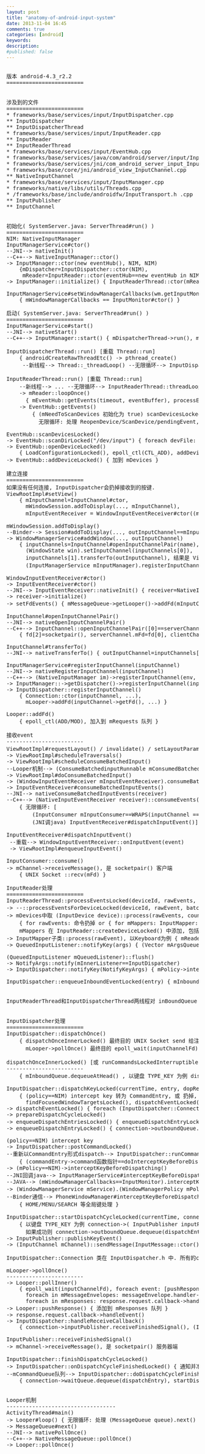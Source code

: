 ```yaml
---
layout: post
title: "anatomy-of-android-input-system"
date: 2013-11-04 16:45
comments: true
categories: [android]
keywords: 
description: 
#published: false
---
```


<pre>

版本 android-4.3_r2.2
========================


涉及到的文件
========================
* frameworks/base/services/input/InputDispatcher.cpp
** InputDispatcher
** InputDispatcherThread
* frameworks/base/services/input/InputReader.cpp
** InputReader
** InputReaderThread
* frameworks/base/services/input/EventHub.cpp
* frameworks/base/services/java/com/android/server/input/InputManagerService.java
* frameworks/base/services/jni/com_android_server_input_InputManagerService.cpp
* frameworks/base/core/jni/android_view_InputChannel.cpp
** NativeInputChannel
* frameworks/base/services/input/InputManager.cpp
* frameworks/native/libs/utils/Threads.cpp
* /frameworks/base/include/androidfw/InputTransport.h .cpp
** InputPublisher
** InputChannel


初始化( SystemServer.java: ServerThread#run() )
========================
NIM: NativeInputManager
InputManagerService#ctor()
--JNI--> nativeInit()
--C++--> NativeInputManager::ctor()
-> InputManager::ctor(new eventHub(), NIM, NIM)
    {mDispatcher=InputDispatcher::ctor(NIM),
     mReader=InputReader::ctor(eventHub==new eventHub in NIM, NIM, mDispatcher), InputReader::mQueuedListener=QueuedInputListener::ctor(mDispatcher)) }
-> InputManager::initialize() { InputReaderThread::ctor(mReader), InputDispatcherThread::ctor() }

InputManagerService#setWindowManagerCallbacks(wm.getInputMonitor())
    { mWindowManagerCallbacks == InputMonitor#ctor() }

启动( SystemServer.java: ServerThread#run() )
========================
InputManagerService#start()
--JNI--> nativeStart()
--C++--> InputManager::start() { mDispatcherThread->run(), mReaderThread->run() }

InputDispatcherThread::run() [重载 Thread::run]
    { androidCreateRawThreadEtc() -> pthread_create()
     --新线程--> Thread::_threadLoop() --无限循环--> InputDispatcherThread::threadLoop() -> Dispatcher::dispatchOnce() }

InputReaderThread::run() [重载 Thread::run]
    --新线程--> ... --无限循环--> InputReaderThread::threadLoop()
    -> mReader::loopOnce()
      { mEventHub::getEvents(timeout, eventBuffer), processEventsLocked(eventBuffer), 更新inputDevices列表, mQueuedListener::flush() }
    -> EventHub::getEvents()
        { (mNeedToScanDevices 初始化为 true) scanDevicesLocked(),
          无限循环: 处理 ReopenDevice/ScanDevice/pendingEvent, epoll_wait(device_fds) 获取 pendingEvent }

EventHub::scanDevicesLocked()
-> EventHub::scanDirLocked("/dev/input") { foreach devFile: openDeviceLocked(devname) }
-> EventHub::openDeviceLocked()
    { LoadConfigurationLocked(), epoll_ctl(CTL_ADD), addDeviceLocked() }
-> EventHub::addDeviceLocked() { 加到 mDevices }

建立连接
========================
如果没有任何连接, InputDispatcher会扔掉接收到的按键.
ViewRootImpl#setView()
    { mInputChannel=InputChannel#ctor,
      mWindowSession.addToDisplay(..., mInputChannel),
      mInputEventReceiver = WindowInputEventReceiver#ctor((mInputChannel==transfer过来的客户端channel), Looper.myLooper()) }

mWindowSession.addToDisplay()
--Binder--> Session#addToDisplay(..., outInputChannel==mInputChannel)
-> WindowManagerService#addWindow(..., outInputChannel)
    { inputChannels=InputChannel#openInputChannelPair(name),
      (WindowState win).setInputChannel(inputChannels[0]),
      inputChannels[1].transferTo(outInputChannel), 结果是 ViewRootImpl#mInputChannel 赋值为 socketpair() 客户端
      (InputManagerService mInputManager).registerInputChannel(win.mInputChannel==inputChannels[0], ...), 结果是 InputDispatcher 中一个 Connection::inputChannel 赋值为 socketpair() 服务器端 }

WindowInputEventReceiver#ctor()
-> InputEventReceiver#ctor()
--JNI--> InputEventReceiver::nativeInit() { receiver=NativeInputEventReceiver::ctor(), receiver->initialize() }
-> receiver->initialize()
-> setFdEvents() { mMessageQueue->getLooper()->addFd(mInputConsumer.getChannel()->getFd()) 客户端, ViewRootImpl Looper }

InputChannel#openInputChannelPair()
--JNI--> nativeOpenInputChannelPair()
--C++--> InputChannel::openInputChannelPair([0]==serverChannel, [1]==clientChannel)
    { fd[2]=socketpair(), serverChannel.mFd=fd[0], clientChannel.mFd=fd[1] }

InputChannel#transferTo()
--JNI--> nativeTransferTo() { outInputChannel=inputChannels[1], inputChannels[1]==null }

InputManagerService#registerInputChannel(inputChannel)
--JNI--> nativeRegisterInputChannel(inputChannel)
--C++--> (NativeInputManager im)->registerInputChannel(env, inputChannel, ...)
-> InputManager::->getDispatcher()->registerInputChannel(inputChannel, ...)
-> InputDispatcher::registerInputChannel()
    { Connection::ctor(inputChannel, ...),
      mLooper->addFd(inputChannel->getFd(), ...) }

Looper::addFd()
    { epoll_ctl(ADD/MOD), 加入到 mRequests 队列 }

接收event
------------------------
ViewRootImpl#requestLayout() / invalidate() / setLayoutParams() 等
-> ViewRootImpl#scheduleTraversals()
-> ViewRootImpl#scheduleConsumeBatchedInput()
--Looper机制--> (ConsumeBatchedinputRunnable mConsumedBatchedInputRunnable)#run()
-> ViewRootImpl#doConsumeBatchedInput()
-> (WindowInputEventReceiver mInputEventReceiver).consumeBatchedInputEvents()
-> InputEventReceiver#consumeBatchedInputEvents()
--JNI--> nativeConsumeBatchedInputEvents(receiver)
--C++--> (NativeInputEventReceiver receiver)::consumeEvents()
    { 无限循环: [
        (InputConsumer mInputConsumer==WRAPS(inputChannel == InputEventReceiver 构造时传入)).consume(),
        (JNI调java) InputEventReceiver#dispatchInputEvent()] }

InputEventReceiver#dispatchInputEvent()
 --重载--> WindowInputEventReceiver::onInputEvent(event)
 -> ViewRootImpl#enqueueInputEvent()

InputConsumer::consume()
-> mChannel->receiveMessage(), 是 socketpair() 客户端
    { UNIX Socket ::recv(mFd) }

InputReader处理
========================
InputReaderThread::processEventsLocked(deviceId, rawEvents, count)
-> --::processEventsForDeviceLocked(deviceId, rawEvent, batchSize) [或 add/remove)DeviceLocked / handleConfigurationChangedLocked]
-> mDevices中取 (InputDevice device)::process(rawEvents, count)
    { for rawEvents: 命令扔掉 or { for mMappers: InputMapper::process(rawEvent) } }
    mMappers 在 InputReader::createDeviceLocked() 中添加, 包括 (Switch/Vibrator/Keyboard/Cursor/MultiTouch/SingleTouch/Joystick)InputMapper
-> InputMapper子类::process(rawEvent), 以Keyboard为例 { mReader->mQueuedListener::notifyKey(args) }
-> QueuedInputListener::notifyKey(args) { (Vector<NotifyArgs*> mArgsQueue).push(new NotifyKeyArgs(*args)) }

(QueuedInputListener mQueuedListener)::flush()
-> NotifyArgs::notify(mInnerListener==InputDispatcher)
-> InputDispatcher::notifyKey(NotifyKeyArgs) { mPolicy->interceptKeyBeforeQueueing(), enqueueInboundEventLocked(newEntry) }

InputDispatcher::enqueueInboundEventLocked(entry) { mInboundQueue.enqueueAtTail(entry) }


InputReaderThread和InputDispatcherThread两线程对 inBoundQueue 的访问是通过 InputDispatcher::mLock 锁来保护的.


InputDispatcher处理
========================
InputDispatcher::dispatchOnce()
    { dispatchOnceInnerLocked() 最终目的 UNIX Socket send 给注册的 inputChannel,
      mLooper->pollOnce() 最终目的 epoll_wait(inputChannelFd) 确认应用返回的已处理消息 }

dispatchOnceInnerLocked() [或 runCommandsLockedInterruptible()]
------------------------
    { mInboundQueue.dequeueAtHead() , 以键盘 TYPE_KEY 为例 dispatchKeyLocked() }

InputDispatcher::dispatchKeyLocked(currentTime, entry, dopReason, nextWakeupTime)
    { (policy==NIM) intercept key 转为 CommandEntry, 或 扔掉, 或
      findFocusedWindowTargetsLocked(), dispatchEventLocked(currentTime, entry, inputTargets) }
-> dispatchEventLocked() { foreach (InputDispatcher::Connection connection): prepareDispatchCycleLocked() }
-> prepareDispatchCycleLocked()
-> enqueueDispatchEntriesLocked() { enqueueDispatchEntryLocked(), 若之前为空则 startDispatchCycleLocked() }
-> enqueueDispatchEntryLocked() { connection->outboundQueue.enqueueAtTail(dispatchEntry) }

(policy==NIM) intercept key
-> InputDispatcher::postCommandLocked()
--重新以CommandEntry形式dispatch--> InputDispatcher::runCommandsLockedInterruptible()
    { (commandEntry->command函数指针==doInterceptKeyBeforeDispatchingLockedInterruptible)(commandEntry) }
-> (mPolicy==NIM)->interceptKeyBeforeDispatching()
--JNI回调java--> InputManagerService#interceptKeyBeforeDispatching()
--JAVA--> (mWindowManagerCallbacks==InputMonitor).interceptKeyBeforeDispatching()
-> (WindowManagerService mService).(WindowManagerPolicy mPolicy==Binder通信的PhoneWindowManager).interceptKeyBeforeDispatching()
--Binder通信--> PhoneWindowManager#interceptKeyBeforeDispatching()
    { HOME/MENU/SEARCH 等全局键处理 }

InputDispatcher::startDispatchCycleLocked(currentTime, connection)
    { 以键盘 TYPE_KEY 为例 connection->( InputPublisher inputPublisher ==WRAPS(mChannel)== connection 建立时的 inputChannel == NativeInputChannel 建立时的 inputChannel )->publishKeyEvent(),
      如果成功则 connection->outboundQueue.dequeue(dispatchEntry), connection->waitQueue.enqueueAtTail(dispatchEntry) }
-> InputPublisher::publishKeyEvent()
-> (InputChannel mChannel)::sendMessage(InputMessage::ctor()) { UNIX Socket ::send(mFd, msg ...) }

InputDispatcher::Connection 类在 InputDispatcher.h 中. 所有的connection在 InputDispatcher::registerInputChannel() 中注册.

mLooper->pollOnce()
------------------------
-> Looper::pollInner()
    { epoll_wait(inputChannelFd), foreach event: [pushResponse(events, mRequests[idx])],
      foreach in mMessageEnvelopes: messageEnvelope.handler->handleMessage(messageEnvelope.messge),
      foreach in mResponses: response.request.callback->handleEvent() }
-> Looper::pushResponse() { 添加到 mResponses 队列 }
-> response.request.callback->handleEvent()
-> InputDispatcher::handleReceiveCallback()
    { connection->inputPublisher.receiveFinishedSignal(), (InputDispatcher d)->finishDispatchCycleLocked() }

InputPublisher::receiveFinishedSignal()
-> mChannel->receiveMessage(), 是 socketpair() 服务器端

InputDispatcher::finishDispatchCycleLocked()
-> InputDispatcher::onDispatchCycleFinishedLocked() { 通知并准备下个 dispatch cycle }
--mCommandQueue队列--> InputDispatcher::doDispatchCycleFinishedLockedInterruptible()
    { connection->waitQueue.dequeue(dispatchEntry), startDispatchCycleLocked() }


Looper机制
----------------------------------
ActivityThread#main()
-> Looper#loop() { 无限循环: 处理 (MessageQueue queue).next() }
-> MessageQueue#next()
--JNI--> nativePollOnce()
--C++--> NativeMessageQueue::pollOnce()
-> Looper::pollOnce()

</pre>